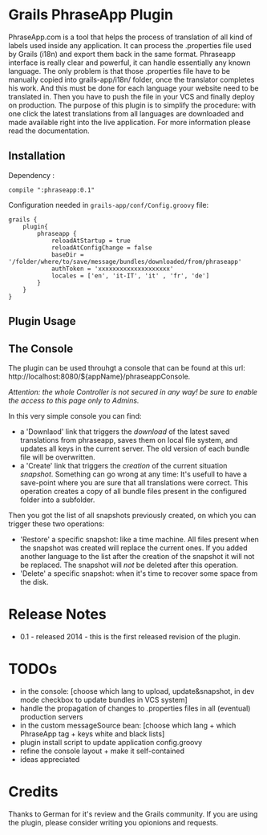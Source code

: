 Grails PhraseApp Plugin
==================================

PhraseApp.com is a tool that helps the process of translation of all kind of labels used inside any application.
	It can process the .properties file used by Grails (i18n) and export them back in the same format. Phraseapp interface is 
	really clear and powerful, it can handle essentially any known language.
	The only problem is that those .properties file have to be manually copied into grails-app/i18n/ folder, once the 
	translator completes his work. And this must be done for each language your website need to be translated in.
	Then you have to push the file in your VCS and finally deploy on production.
	The purpose of this plugin is to simplify the procedure: with one click the latest translations from all languages
	are downloaded and made available right into the live application.
	For more information please read the documentation.

Installation
------------
Dependency :

    compile ":phraseapp:0.1"

Configuration needed in `grails-app/conf/Config.groovy` file:

	grails {
		plugin{
			phraseapp {
				reloadAtStartup = true
				reloadAtConfigChange = false
				baseDir = '/folder/where/to/save/message/bundles/downloaded/from/phraseapp'
				authToken = 'xxxxxxxxxxxxxxxxxxxx'
				locales = ['en', 'it-IT', 'it' , 'fr', 'de']
			}
		}
	}


Plugin Usage
------------

## The Console ##

The plugin can be used throuhgt a console that can be found at this url: 
	http://localhost:8080/${appName}/phraseappConsole.

*Attention: the whole Controller is not secured in any way! be sure to enable the access to this page only to Admins.*

In this very simple console you can find:
* a 'Downlaod' link that triggers the *download* of the latest saved translations from phraseapp, saves them on local file system, and updates all keys in the current server. The old version of each bundle file will be overwritten.
* a 'Create' link that triggers the *creation* of the current situation *snapshot*. Something can go wrong at any time: It's usefull to have a save-point where you are sure that all translations were correct. This operation creates a copy of all bundle files present in the configured folder into a subfolder.

Then you got the list of all snapshots previously created, on which you can trigger these two operations:
* 'Restore' a specific snapshot: like a time machine. All files present when the snapshot was created will replace the current ones. If you added another language to the list after the creation of the snapshot it will not be replaced. The snapshot will *not* be deleted after this operation.
* 'Delete' a specific snapshot: when it's time to recover some space from the disk.


Release Notes
=============

* 0.1   - released 2014 - this is the first released revision of the plugin.


TODOs
=====

* in the console: [choose which lang to upload, update&snapshot, in dev mode checkbox to update bundles in VCS system]
* handle the propagation of changes to .properties files in all (eventual) production servers 
* in the custom messageSource bean: [choose which lang + which PhraseApp tag + keys white and black lists]
* plugin install script to update application config.groovy
* refine the console layout + make it self-contained
* ideas appreciated

Credits
=======

Thanks to German for it's review and the Grails community.
If you are using the plugin, please consider writing you opionions and requests.



